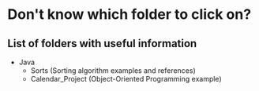 
# Don't know which folder to click on?

## List of folders with useful information
- Java
  - Sorts (Sorting algorithm examples and references)
  - Calendar_Project (Object-Oriented Programming example)


